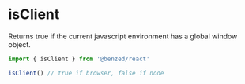 # isClient

Returns true if the current javascript environment has a global window object.

```js
import { isClient } from '@benzed/react'

isClient() // true if browser, false if node

```
